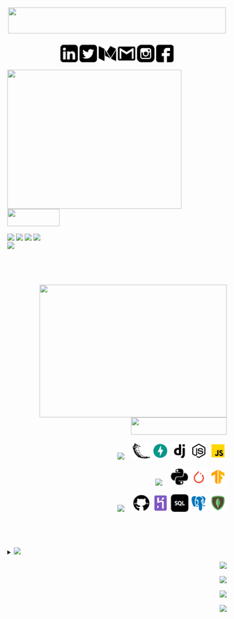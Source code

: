 # <div align="center" ><img height=60px width=500px src="https://img.shields.io/badge/Namaste%20from%20Swarnabha-black?&style=for-the-badge"></div>

<div align="center">
  <p>
    <a href="https://www.linkedin.com/in/swarnabha-das-2001official/"><img src="https://github.com/sd2001/sd2001/blob/master/Socials/linkedin-sign.svg"         height="40px" width="40px" alt="LinkedIn"></a>
    <a href="https://twitter.com/im_sd2001"><img src="https://github.com/sd2001/sd2001/blob/master/Socials/twitter-sign.svg" height="40px" width="40px"                  alt="Twitter"></a>
     <a href="https://medium.com/@im.swarnabha2001"><img src="https://github.com/sd2001/sd2001/blob/master/Socials/medium.svg" height="40px" width="40px"                    alt="Medium"></a>
    <a href="mailto:im.swarnabha2001@gmail.com"><img src="https://github.com/sd2001/sd2001/blob/master/Socials/gmail-logo.svg" height="40px" width="40px"                  alt="Gmail"></a>
    <a href="https://www.instagram.com/__swarnabha.d__/"><img src="https://github.com/sd2001/sd2001/blob/master/Socials/instagram.svg" height="40px" width="40px"                  alt="Instagram"></a>    
    <a href="https://www.facebook.com/swarnabha.das.737"><img src="https://github.com/sd2001/sd2001/blob/master/Socials/facebook.svg" height="40px" width="40px"                  alt="Facebook"></a>
   </p>
 </div>

<div>
<img width=400px height=320px align="left" src="https://media.giphy.com/media/PmAjqmm4beKervYzFr/giphy.gif"/>	
<div>
  <br><br>
  <p>
    <img height=40px width=120px src="https://img.shields.io/badge/About%20Me-black?&style=for-the-badge">
  </p>  
  <p style="font-family:Arial;">
    <img src="https://img.shields.io/badge/Result%20Driven%20Sophomore%20-SRMIST, KTR🏫-green?style=for-the-badge&logo=one" />
    <img src="https://img.shields.io/badge/Exploring%20various%20domains-Programming🖥️-green?style=for-the-badge&logo=one" />
    <img src="https://img.shields.io/badge/Bits%20and%20bytes%20of%20backend%20development-Learning📚-green?style=for-the-badge&logo=one" />
    <img src="https://img.shields.io/badge/Premier%20League%20:%20Arsenal(cOYG)-Football⚽-green?style=for-the-badge&logo=one" /><br>
    <img src="https://img.shields.io/badge/Kittens%20and%20puppies-True%20%F0%9F%92%96-green?style=for-the-badge&logo=heart" />    
  </p>
 </div>
 </div> 
 
 <br><br><br>
 
 <div>
<img width=430px height=305px align="right" src="https://media.giphy.com/media/SWoctMQwFFeE21ePvc/giphy.gif"/>	
<div>
  <br>
  <p align="right">
    <img height=40px width=220px src="https://img.shields.io/badge/I%20can%20help%20you%20in-black?&style=for-the-badge">
  </p >  
  <p align="right">
    <img src="https://img.shields.io/badge/backend%20stack-pink?&style=for-the-badge"/>&nbsp;&nbsp;&nbsp;&nbsp;
    <img height="40px" width="40px"src="https://github.com/sd2001/sd2001/blob/master/Tech/flask.svg" />
    <img height="40px" width="40px"src="https://github.com/sd2001/sd2001/blob/master/Tech/fastapi.jpg" />
    <img height="40px" width="40px" src="https://github.com/sd2001/sd2001/blob/master/Tech/django.svg" />
    <img height="40px" width="40px" src="https://github.com/sd2001/sd2001/blob/master/Tech/icons8-node-js-64.png" />
    <img height="40px" width="40px" src="https://github.com/sd2001/sd2001/blob/master/Tech/javascript.svg" /><br><br>  
    <img src="https://img.shields.io/badge/deep%20learning-pink?&style=for-the-badge"/>&nbsp;&nbsp;&nbsp;&nbsp;
    <img height="40px" width="40px" src="https://github.com/sd2001/sd2001/blob/master/Tech/python.svg" />
    <img height="40px" width="40px"src="https://github.com/sd2001/sd2001/blob/master/Tech/pytorch.png" />
    <img height="40px" width="40px"src="https://github.com/sd2001/sd2001/blob/master/Tech/tensorflow.svg" /><br><br>
    <img src="https://img.shields.io/badge/Deploy&databases-pink?&style=for-the-badge"/>&nbsp;&nbsp;&nbsp;&nbsp;
    <img height="40px" width="40px"src="https://github.com/sd2001/sd2001/blob/master/Tech/icons8-github-50.png" />
    <img height="40px" width="40px"src="https://github.com/sd2001/sd2001/blob/master/Tech/heroku-48.png" />
  <img height="40px" width="40px"src="https://github.com/sd2001/sd2001/blob/master/Tech/sql-52.png" />
  <img height="40px" width="40px"src="https://github.com/sd2001/sd2001/blob/master/Tech/postgresql.png" />
    <img height="40px" width="40px"src="https://github.com/sd2001/sd2001/blob/master/Tech/mongodb.svg" />
  </p>
 </div>
 </div> 
 
 <br><br><br>
  

  
<div>
  <details>
  <summary>
    <img src="https://img.shields.io/badge/My%20github%20stats-black?&style=for-the-badge&logo=github " />
   </summary>
    <p>
      <img align="left" height="230" width="460" src="https://github-readme-stats.vercel.app/api?username=sd2001&theme=cobalt">
    <p>
  </details>
  <p align="right">
  <img src="https://img.shields.io/badge/Do%20what%20drives%20you-tomato?&style=for-the-badge" /><br>
  </p>
  <p align="right">
  <img src="https://img.shields.io/badge/Not%20what%20drives%20others-darkorange?&style=for-the-badge" /><br>
  </p>
  <p align="right">
  <img src="https://img.shields.io/badge/and-gold?&style=for-the-badge" /><br>
  </p>
  <p align="right">
  <img src="https://img.shields.io/badge/believe%20in%20yourself-orangered?&style=for-the-badge" /><br>
  </p>
 </div>

  
